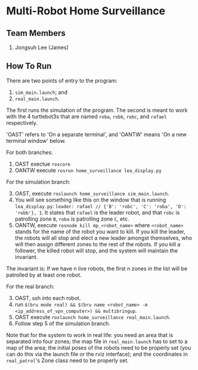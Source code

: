 # Multi-Robot Home Surveillance

## Team Members
1. Jongsuh Lee (James)

## How To Run

There are two points of entry to the program:
1. `sim_main.launch`; and
2. `real_main.launch`.

The first runs the simulation of the program. The second is meant to work with the 4 turtlebot3s that are named `roba`, `robb`, `robc`, and `rafael` respectively.

'OAST' refers to 'On a separate terminal', and 'OANTW' means 'On a new terminal window' below.

For both branches:
1. OAST exectue `roscore`
2. OANTW execute `rosrun home_surveillance lea_display.py`

For the simulation branch:

3. OAST, execute `roslaunch home_surveillance sim_main.launch`.
4. You will see something like this on the window that is running `lea_display.py`: `leader: rafael // {'B': 'robc', 'C': 'roba', 'D': 'robb'}, 1`. It states that `rafael` is the leader robot, and that `robc` is patrolling zone `B`, `roba` is patrolling zone `C`, etc.
5. OANTW, execute `rosnode kill mp_<robot_name>` where `<robot_name>` stands for the name of the robot you want to kill. If you kill the leader, the robots will all stop and elect a new leader amongst themselves, who will then assign different zones to the rest of the robots. If you kill a follower, the killed robot will stop, and the system will maintain the invariant.

The invariant is: If we have n live robots, the first n zones in the list will be patrolled by at least one robot.

For the real branch:

3. OAST, ssh into each robot.
4. run `$(bru mode real) && $(bru name <robot_name> -m <ip_address_of_vpn_computer>) && multibringup`.
5. OAST execute `roslaunch home_surveillance real_main.launch`.
6. Follow step 5 of the simulation branch.

Note that for the system to work in real life: you need an area that is separated into four zones; the map file in `real_main.launch` has to set to a map of the area; the initial poses of the robots need to be properly set (you can do this via the launch file or the rviz interface); and the coordinates in `real_patrol`'s Zone class need to be properly set.
